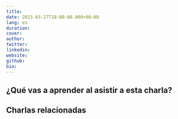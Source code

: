 ```yaml
---
title:
date: 2023-03-27T18:00:00.000+00:00
lang: es
duration: 
cover:
author: 
twitter: 
linkedin:
website: 
github: 
bio:
---
```


<EventSummary
    description=""
    poster="https://somosnlp.github.io/assets/images/eventos/"
    video="https://www.youtube.com/embed/"
    slides=""
    notebook=""
    name=""
    website=""
    twitter=""
    linkedin=""
    github=""
    bio=""
/>

## ¿Qué vas a aprender al asistir a esta charla?

## Charlas relacionadas

